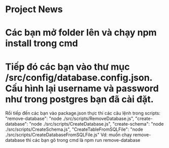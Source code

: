 # Project News

# Các bạn mở folder lên và chạy npm install trong cmd
# Tiếp đó các bạn vào thư mục /src/config/database.config.json. Cấu hình lại username và password như trong postgres bạn đã cài đặt.
Rồi tiếp đến các bạn vào package.json thực thi các câu lệnh trong scripts: 
    "remove-database": "node ./src/scripts/RemoveDatabase.js",
    "create-database": "node ./src/scripts/CreateDatabase.js",
    "create-schema": "node ./src/scripts/CreateSchema.js",
    "CreateTableFromSQLFile": "node ./src/scripts/CreateDatabaseFromSQLFile.js"
Vd: muốn chạy remove-database thì các bạn gõ trong cmd là npm run remove-database
